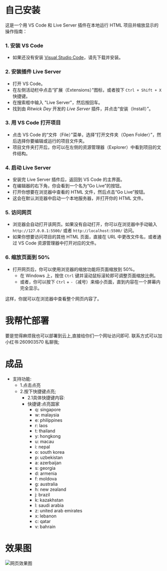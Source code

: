 # 自己安装
这是一个用 VS Code 和 Live Server 插件在本地运行 HTML 项目并缩放显示的操作指南：

### 1. 安装 VS Code
- 如果还没有安装 [Visual Studio Code](https://code.visualstudio.com/)，请先下载并安装。

### 2. 安装插件 Live Server
- 打开 VS Code。
- 在左侧活动栏中点击“扩展（Extensions）”图标，或者按下 `Ctrl + Shift + X` 快捷键。
- 在搜索框中输入 "Live Server"，然后按回车。
- 找到由 *Ritwick Dey* 开发的 *Live Server* 插件，并点击“安装（Install）”。

### 3. 用 VS Code 打开项目
- 点击 VS Code 的“文件（File）”菜单，选择“打开文件夹（Open Folder）”，然后选择你要编辑或运行的项目文件夹。
- 项目文件夹打开后，你可以在左侧的资源管理器（Explorer）中看到项目的文件结构。

### 4. 启动 Live Server
- 安装完 Live Server 插件后，返回到 VS Code 的主界面。
- 在编辑器的右下角，你会看到一个名为“Go Live”的按钮。
- 打开你想要在浏览器中查看的 HTML 文件，然后点击“Go Live”按钮。
- 这会在默认浏览器中启动一个本地服务器，并打开你的 HTML 文件。

### 5. 访问网页
- 浏览器会自动打开该网页。如果没有自动打开，你可以在浏览器中手动输入 `http://127.0.0.1:5500/` 或者 `http://localhost:5500/` 访问。
- 如果你想要访问项目的其他 HTML 页面，直接在 URL 中更改文件名，或者通过 VS Code 资源管理器中打开对应的文件。

### 6. 缩放页面到 50%
- 打开网页后，你可以使用浏览器的缩放功能将页面缩放到 50%。
  - 在 Windows 上，按住 `Ctrl` 键并滚动鼠标滚轮即可调整页面缩放比例。
  - 或者，你可以按下 `Ctrl` + `-`（减号）来缩小页面，直到内容在一个屏幕内完全显示。

这样，你就可以在浏览器中查看整个网页内容了。
# 我帮忙部署
要是觉得麻烦我也可以部署到云上,直接给你们一个网址访问即可.
联系方式可以加小红书:260903570
私聊我;
# 成品
- 支持功能: 
  - 1.点击点亮
  - 2.按下快捷键点亮;
    - 2.1具体快捷键内容:
    - 快捷键:点亮国家
      - q: singapore
      - w: malaysia
      - e: philippines
      - r: laos
      - t: thailand
      - y: hongkong
      - u: macau
      - i: nepal
      - o: south korea
      - p: uzbekistan
      - a: azerbaijan
      - s: georgia
      - d: armenia
      - f: moldova
      - g: australia
      - h: new zealand
      - j: brazil
      - k: kazakhstan
      - l: saudi arabia
      - z: united arab emirates
      - x: lebanon
      - c: qatar
      - v: bahrain
# 效果图

![网页效果图](./image.png)